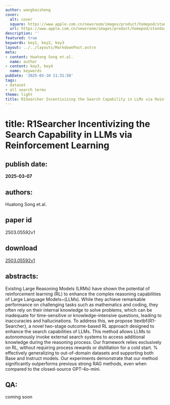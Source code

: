 ```yaml
---
author: wanghaisheng
cover:
  alt: cover
  square: https://www.apple.com.cn/newsroom/images/product/homepod/standard/Apple-HomePod-hero-230118_big.jpg.large_2x.jpg
  url: https://www.apple.com.cn/newsroom/images/product/homepod/standard/Apple-HomePod-hero-230118_big.jpg.large_2x.jpg
description: ''
featured: true
keywords: key1, key2, key3
layout: ../../layouts/MarkdownPost.astro
meta:
- content: Huatong Song et.al.
  name: author
- content: key3, key4
  name: keywords
pubDate: '2025-03-10 11:31:50'
tags:
- dataset
- all search terms
theme: light
title: R1Searcher Incentivizing the Search Capability in LLMs via Reinforcement Learning
---
```


# title: R1Searcher Incentivizing the Search Capability in LLMs via Reinforcement Learning 
## publish date: 
**2025-03-07** 
## authors: 
  Huatong Song et.al. 
## paper id
2503.05592v1
## download
[2503.05592v1](http://arxiv.org/abs/2503.05592v1)
## abstracts:
Existing Large Reasoning Models (LRMs) have shown the potential of reinforcement learning (RL) to enhance the complex reasoning capabilities of Large Language Models~(LLMs). While they achieve remarkable performance on challenging tasks such as mathematics and coding, they often rely on their internal knowledge to solve problems, which can be inadequate for time-sensitive or knowledge-intensive questions, leading to inaccuracies and hallucinations. To address this, we propose \textbf{R1-Searcher}, a novel two-stage outcome-based RL approach designed to enhance the search capabilities of LLMs. This method allows LLMs to autonomously invoke external search systems to access additional knowledge during the reasoning process. Our framework relies exclusively on RL, without requiring process rewards or distillation for a cold start. % effectively generalizing to out-of-domain datasets and supporting both Base and Instruct models. Our experiments demonstrate that our method significantly outperforms previous strong RAG methods, even when compared to the closed-source GPT-4o-mini.
## QA:
coming soon
